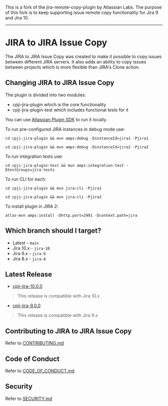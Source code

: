 This is a fork of the jira-remote-copy-plugin by Atlassian Labs. The purpose of this fork is to keep supporting issue remote copy functionality for Jira 9 and Jira 10.

----------------

JIRA to JIRA Issue Copy
============

The JIRA to JIRA Issue Copy was created to make it possible to copy issues between different JIRA servers. It also adds an ability to copy issues between projects which is more flexible than JIRA's Clone action.

Changing JIRA to JIRA Issue Copy
-----------------

The plugin is divided into two modules:

* cpji-jira-plugin which is the core functionality
* cpji-jira-plugin-test which includes functional tests for it

You can use [Atlassian Plugin SDK](http://confluence.atlassian.com/display/DEVNET/Developing+your+Plugin+using+the+Atlassian+Plugin+SDK) to run it locally.

To run pre-configured JIRA instances in debug mode use:

`cd cpji-jira-plugin && mvn amps:debug -DinstanceId=jira1 -Pjira1`

`cd cpji-jira-plugin && mvn amps:debug -DinstanceId=jira2 -Pjira2`

To run integration tests use:

`cd cpji-jira-plugin-test && mvn amps:integration-test -DtestGroups=jira-tests`

To run CLI for each:

`cd cpji-jira-plugin && mvn jira:cli -Pjira1`

`cd cpji-jira-plugin && mvn jira:cli -Pjira2`

To install plugin in JIRA 2:

`atlas-mvn amps:install -Dhttp.port=2991 -Dcontext.path=jira`


Which branch should I target?
-----------------

- Latest - `main`
- Jira 10.x - `jira-10`
- Jira 9.x - `jira-9`
- Jira 8.x - `jira-8`

Latest Release
-----------------

- [cpji-jira-10.0.0](https://github.com/ihmeuw/jira-remote-copy-plugin/releases/tag/cpji-jira-10.0.0)
> This release is compatible with Jira 10.x
- [cpji-jira-9.0.0](https://github.com/ihmeuw/jira-remote-copy-plugin/releases/tag/cpji-jira-9.0.0)
> This release is compatible with Jira 9.x

Contributing to JIRA to JIRA Issue Copy
-----------------

Refer to [CONTRIBUTING.md](CONTRIBUTING.md)

Code of Conduct
-----------------

Refer to [CODE_OF_CONDUCT.md](CODE_OF_CONDUCT.md)

Security
-----------------

Refer to [SECURITY.md](SECURITY.md)